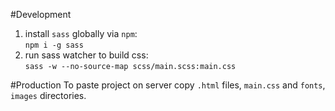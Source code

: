 #Development
1. install `sass` globally via `npm`:<br>`npm i -g sass`
2. run sass watcher to build css:<br>`sass -w --no-source-map scss/main.scss:main.css`

#Production
To paste project on server copy `.html` files, `main.css` and `fonts`, `images` directories.
